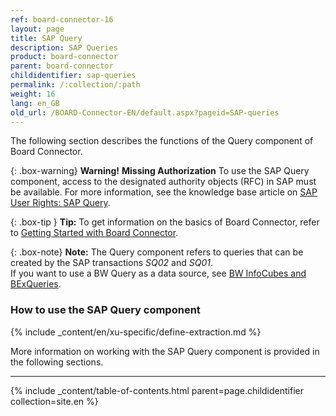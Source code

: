 ```yaml
---
ref: board-connector-16
layout: page
title: SAP Query
description: SAP Queries
product: board-connector
parent: board-connector
childidentifier: sap-queries
permalink: /:collection/:path
weight: 16
lang: en_GB
old_url: /BOARD-Connector-EN/default.aspx?pageid=SAP-queries
---
```

The following section describes the functions of the Query component of Board Connector. <br>

{: .box-warning}
**Warning!** **Missing Authorization**
To use the SAP Query component, access to the designated authority objects (RFC) in SAP must be available.
For more information, see the knowledge base article on [SAP User Rights: SAP Query](https://kb.theobald-software.com/sap/authority-objects-sap-user-rights#sap-query).

{: .box-tip }
**Tip:** To get information on the basics of Board Connector, refer to [Getting Started with Board Connector](./getting-started).

{: .box-note}
**Note:** The Query component refers to queries that can be created by the SAP transactions *SQ02* and *SQ01*.<br>
If you want to use a BW Query as a data source, see [BW InfoCubes and BExQueries](./bw-infocubes-and-bex-queries). 

### How to use the SAP Query component
{% include _content/en/xu-specific/define-extraction.md %}

More information on working with the SAP Query component is provided in the following sections.

---

{% include _content/table-of-contents.html parent=page.childidentifier collection=site.en %}
